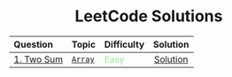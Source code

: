 <div align = "center" >
  
# LeetCode Solutions

| Question                                                                                                                                                              | Topic                                                                                                                                                                                                                                                                                | Difficulty                                   |                                               Solution                                               |
| :-------------------------------------------------------------------------------------------------------------------------------------------------------------------- | :----------------------------------------------------------------------------------------------------------------------------------------------------------------------------------------------------------------------------------------------------------------------------------- | :------------------------------------------- | :--------------------------------------------------------------------------------------------------: |
| [1. Two Sum](https://leetcode.com/problems/two-sum/)                                                                                                                  | [`Array`](https://leetcode.com/tag/array/)                                                                                                                                                                                                                                           | <span style="color: lightgreen;">Easy</span> |                            [Solution]()                            |
